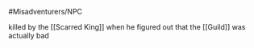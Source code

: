#Misadventurers/NPC 

killed by the [[Scarred King]] when he figured out that the [[Guild]] was actually bad